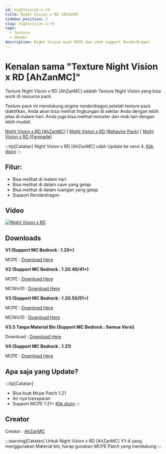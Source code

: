 ```yaml
---
id: nightvision-x-rd
title: Night Vision x RD [AhZanMC
sidebar_position: 3
slug: nightvision-x-rd
tags:
  - Texture
  - Shader
description: Night Vision buat MCPE dan udah support RenderDragon
---
```

# Kenalan sama "Texture Night Vision x RD [AhZanMC]"

Texture Night Vision x RD [AhZanMC] adalah Texture Night Vision yang bisa work di resource pack.

Texture pack ini mendukung engine renderdragon,setelah texture pack diaktifkan, Anda akan bisa melihat lingkungan di sekitar Anda dengan lebih jelas di malam hari. Anda juga bisa melihat monster dan mob lain dengan lebih mudah.

<!-- truncate -->
[Night Vision x RD [AhZanMC]](nightvision-x-rd-ahzanmc) | [Night Vision x RD [Behavior Pack]](nightvision-x-rd-bh) | [Night Vision x RD [Fanmade]](nightvision-x-rd-fan)

:::tip[Catatan]
Night Vision x RD [AhZanMC] udah Update ke versi 4, [Klik disini](#downloads)
:::
## Fitur:

* Bisa melihat di malam hari
* Bisa melihat di dalam cave yang gelap
* Bisa melihat di dalam ruangan yang gelap
* Support Renderdragon

## Video

[![Night Vision x RD](https://markdown-videos-api.jorgenkh.no/url?url=https%3A%2F%2Fyoutu.be%2FE7VTr30dUf0%3Fsi%3DWIofdqrvxhjYslgN)](https://youtu.be/E7VTr30dUf0?si=WIofdqrvxhjYslgN)

## Downloads

**V1 (Support MC Bedrock : 1.20+)**

MCPE : [Download Here](https://www.mediafire.com/file/dxwpwfg96x05yeo/Night_Vision_x_RD_%255BAhZanMC%255D.mcpack/file)

**V2 (Support MC Bedrock : 1.20.40/41+)**

MCPE : [Download Here](https://www.mediafire.com/file/uh1w94pg79l5i1l/Night_Vision_x_RD_%255BAhZanMC%255D_MCPE_V2.mcpack/file)

MCWin10 : [Download Here](https://www.mediafire.com/file/te0oms4rmzli4qc/Night_Vision_x_RD_%255BAhZanMC%255D_MCWin10_V2.mcpack/file)

**V3 (Support MC Bedrock : 1.20.50/51+)**

MCPE : [Download Here](https://www.mediafire.com/file/qq2jz5vmulx4qvh/Night_Vision_x_RD_AhZanMC_V3_%2528MCPE%2529.mcpack/file)

MCWin10 : [Download Here](https://www.mediafire.com/file/m6hds08i1qfx13j/Night_Vision_x_RD_AhZanMC_V3_%2528MCWin10%2529.mcpack/file)

**V3.5 Tanpa Material Bin (Support MC Bedrock : Semua Versi)**

Download : [Download Here](https://www.mediafire.com/file/129qpjyvn9hxqt3/Night_Vision_x_RD_%255BAhZanMC%255D_V3.5_%2528Not_Using_Material_Bin%2529.mcpack/file)

**V4 (Support MC Bedrock : 1.21)**

MCPE : [Download Here](https://www.mediafire.com/file/is0i64cbvvnm7y2/Night_Vision_x_RD_%255BAhZanMC%255D_V4_For_MCPE_Only.mcpack/file)


## Apa saja yang Update?
:::tip[Catatan]
- Bisa buat Mcpe Patch 1.21
- Air nya transparan
- Support MCPE 1.21+
[Klik disini](#downloads)
:::

## Creator

Creator : [AhZanMC](https://bio-link.ahzanmc.my.id/)

:::warning[Catatan]
Untuk Night Vision x RD [AhZanMC] V1-4 yang menggunakan Material bin, harap gunakan MCPE Patch yang mendukung
:::